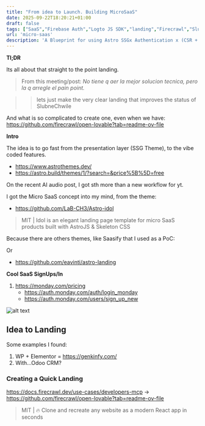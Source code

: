 ```yaml
---
title: "From idea to Launch. Building MicroSaaS"
date: 2025-09-22T18:20:21+01:00
draft: false
tags: ["SaaS","Firebase Auth","Logto JS SDK","landing","Firecrawl","SlubneChwile"]
url: 'micro-saas'
description: 'A Blueprint for using Astro SSGx Authentication x (CSR + WebApp Features) to launch fast'
---
```


**Tl;DR**

Its all about that straight to the point landing.

> From this meeting/post: *No tiene q aer la mejor solucion tecnica, pero la q arregle el pain point.*

> > lets just make the very clear landing that improves the status of  SlubneChwile


And what is so complicated to create one, even when we have: https://github.com/firecrawl/open-lovable?tab=readme-ov-file



**Intro**

The idea is to go fast from the presentation layer (SSG Theme), to the vibe coded features.

* https://www.astrothemes.dev/
* https://astro.build/themes/1/?search=&price%5B%5D=free


On the recent AI audio post, I got sth more than a new workflow for yt.

I got the Micro SaaS concept into my mind, from the theme:

* https://github.com/LaB-CH3/Astro-idol

> MIT | Idol is an elegant landing page template for micro SaaS products built with AstroJS & Skeleton CSS

Because there are others themes, like Saasify that I used as a PoC:

Or

* https://github.com/eavinti/astro-landing


**Cool SaaS SignUps/In**

1. https://monday.com/pricing
    * https://auth.monday.com/auth/login_monday
    * https://auth.monday.com/users/sign_up_new

![alt text](/blog_img/entrepre/landing/monday-signin.png)


## Idea to Landing

Some examples I found:

1. WP + Elementor = https://genkinfy.com/
2. With...Odoo CRM?


### Creating a Quick Landing

https://docs.firecrawl.dev/use-cases/developers-mcp -> https://github.com/firecrawl/open-lovable?tab=readme-ov-file

> MIT |  🔥 Clone and recreate any website as a modern React app in seconds 